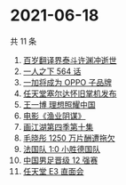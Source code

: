 # 2021-06-18

共 11 条

<!-- BEGIN -->
<!-- 最后更新时间 Fri Jun 18 2021 12:07:02 GMT+0800 (China Standard Time) -->

1. [百岁翻译界泰斗许渊冲逝世](https://www.zhihu.com/search?q=许渊冲)
2. [一人之下 564 话](https://www.zhihu.com/search?q=一人之下)
3. [一加将成为 OPPO 子品牌](https://www.zhihu.com/search?q=一加)
4. [任天堂塞尔达怀旧掌机发布](https://www.zhihu.com/search?q=塞尔达)
5. [王一博 理想照耀中国](https://www.zhihu.com/search?q=理想照耀中国)
6. [电影《渔业阴谋》](https://www.zhihu.com/search?q=渔业阴谋)
7. [画江湖第四季第十集](https://www.zhihu.com/search?q=画江湖之不良人第四季)
8. [毛晓彤 1250 万片酬遭拖欠](https://www.zhihu.com/search?q=毛晓彤)
9. [法国队 1:0 小胜德国队](https://www.zhihu.com/search?q=德法大战)
10. [中国男足晋级 12 强赛](https://www.zhihu.com/search?q=中国男足)
11. [任天堂 E3 直面会](https://www.zhihu.com/search?q=E3)

<!-- END -->
